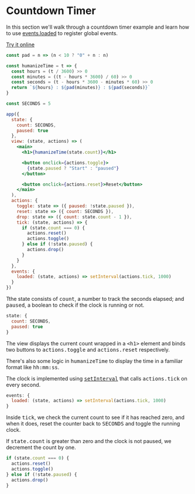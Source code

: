 # Countdown Timer

In this section we'll walk through a countdown timer example and learn how to use [events.loaded](/docs/api.md#loaded) to register global events.

[Try it online](https://codepen.io/hyperapp/pen/evOZLv?editors=0010)

```jsx
const pad = n => (n < 10 ? "0" + n : n)

const humanizeTime = t => {
  const hours = (t / 3600) >> 0
  const minutes = ((t - hours * 3600) / 60) >> 0
  const seconds = (t - hours * 3600 - minutes * 60) >> 0
  return `${hours} : ${pad(minutes)} : ${pad(seconds)}`
}

const SECONDS = 5

app({
  state: {
    count: SECONDS,
    paused: true
  },
  view: (state, actions) => (
    <main>
      <h1>{humanizeTime(state.count)}</h1>

      <button onclick={actions.toggle}>
        {state.paused ? "Start" : "paused"}
      </button>

      <button onclick={actions.reset}>Reset</button>
    </main>
  ),
  actions: {
    toggle: state => ({ paused: !state.paused }),
    reset: state => ({ count: SECONDS }),
    drop: state => ({ count: state.count - 1 }),
    tick: (state, actions) => {
      if (state.count === 0) {
        actions.reset()
        actions.toggle()
      } else if (!state.paused) {
        actions.drop()
      }
    }
  },
  events: {
    loaded: (state, actions) => setInterval(actions.tick, 1000)
  }
})
```

Tthe state consists of <samp>count</samp>, a number to track the seconds elapsed; and <samp>paused</samp>, a boolean to check if the clock is running or not.

```jsx
state: {
  count: SECONDS,
  paused: true
}
```

The view displays the current count wrapped in a <samp>\<h1\></samp> element and binds two buttons to <samp>actions.toggle</samp> and <samp>actions.reset</samp> respectively.

There's also some logic in <samp>humanizeTime</samp> to display the time in a familiar format like <samp>hh:mm:ss</samp>.

The clock is implemented using [<samp>setInterval</samp>](https://developer.mozilla.org/en-US/docs/Web/API/WindowOrWorkerGlobalScope/setInterval) that calls <samp>actions.tick</samp> on every second.

```jsx
events: {
  loaded: (state, actions) => setInterval(actions.tick, 1000)
}
```

Inside <samp>tick</samp>, we check the current count to see if it has reached zero, and when it does, reset the counter back to <samp>SECONDS</samp> and toggle the running clock.

If <samp>state.count</samp> is greater than zero and the clock is not paused, we decrement the count by one.

```jsx
if (state.count === 0) {
  actions.reset()
  actions.toggle()
} else if (!state.paused) {
  actions.drop()
}
```
